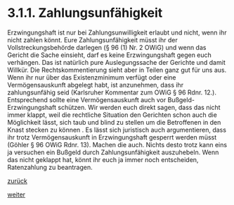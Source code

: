 # 3.1.1. Zahlungsunfähigkeit



[//]: # (3.1.1.-Zahlungsunfähigkeit)
[//]: # (files/2019/05/3.1.1.-Zahlungsunfähigkeit.png)
  
Erzwingungshaft ist nur bei Zahlungsunwilligkeit erlaubt und nicht, wenn ihr nicht zahlen könnt. Eure Zahlungsunfähigkeit müsst ihr der Vollstreckungsbehörde darlegen (§ 96 (1) Nr. 2 OWiG) und wenn das Gericht die Sache einsieht, darf es keine Erzwingungshaft gegen euch verhängen. Das ist natürlich pure Auslegungssache der Gerichte und damit Willkür. Die Rechtskommentierung sieht aber in Teilen ganz gut für uns aus. Wenn ihr nur über das Existenzminimum verfügt oder eine Vermögensauskunft abgelegt habt, ist anzunehmen, dass ihr zahlungsunfähig seid (Karlsruher Kommentar zum OWiG § 96 Rdnr. 12.). Entsprechend sollte eine Vermögensauskunft auch vor Bußgeld-Erzwingungshaft schützen. Wir werden euch direkt sagen, dass das nicht immer klappt, weil die rechtliche Situation den Gerichten schon auch die Möglichkeit lässt, sich taub und blind zu stellen um die Betroffenen in den Knast stecken zu können . Es lässt sich juristisch auch argumentieren, dass ihr trotz Vermögensauskunft in Erzwingungshaft gesperrt werden müsst (Göhler § 96 OWiG Rdnr. 13). Machen die auch. Nichts desto trotz kann eins ja versuchen ein Bußgeld durch Zahlungsunfähigkeit auszuhebeln. Wenn das nicht geklappt hat, könnt ihr euch ja immer noch entscheiden, Ratenzahlung zu beantragen.

[zurück](3-1-bussgelder-3.md)

[weiter](3-1-2-erzwingungshaft-2.md)
